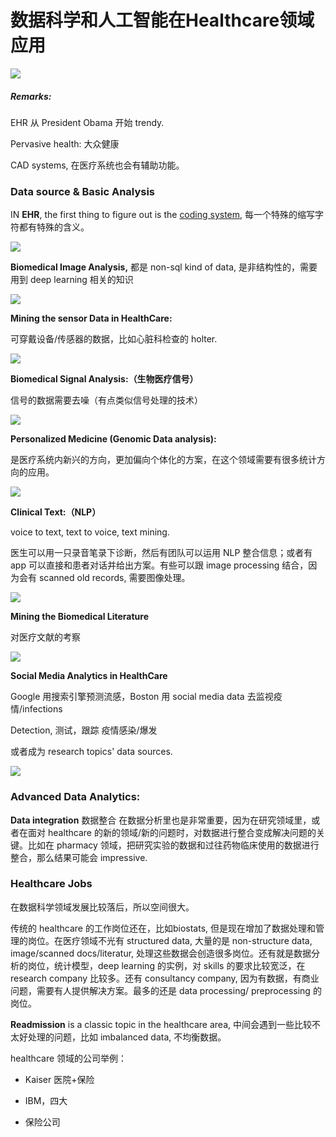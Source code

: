 # 数据科学和人工智能在Healthcare领域应用

![](https://github.com/FFFlora/data-science-notes/blob/master/archived-pics/healthcare/notes.png)

##### Remarks:

EHR 从 President Obama 开始 trendy.

Pervasive health: 大众健康 

CAD systems, 在医疗系统也会有辅助功能。

### Data source & Basic Analysis

IN **EHR**, the first thing to figure out is the <u>coding system</u>, 每一个特殊的缩写字符都有特殊的含义。

![](https://github.com/FFFlora/data-science-notes/blob/master/archived-pics/healthcare/EHR.png)



**Biomedical Image Analysis,** 都是 non-sql kind of data, 是非结构性的，需要用到 deep learning 相关的知识

![](https://github.com/FFFlora/data-science-notes/blob/master/archived-pics/healthcare/biomedical-image-analysis.png)



**Mining the sensor Data in HealthCare:**

可穿戴设备/传感器的数据，比如心脏科检查的 holter.

![](https://github.com/FFFlora/data-science-notes/blob/master/archived-pics/healthcare/sensor-data.png)



**Biomedical Signal Analysis:（生物医疗信号）**

信号的数据需要去噪（有点类似信号处理的技术）

![](https://github.com/FFFlora/data-science-notes/blob/master/archived-pics/healthcare/BSA.png)



**Personalized Medicine (Genomic Data analysis):** 

是医疗系统内新兴的方向，更加偏向个体化的方案，在这个领域需要有很多统计方向的应用。

![](https://github.com/FFFlora/data-science-notes/blob/master/archived-pics/healthcare/PM.png)



**Clinical Text:（NLP）**

voice to text, text to voice, text mining.

医生可以用一只录音笔录下诊断，然后有团队可以运用 NLP 整合信息；或者有 app 可以直接和患者对话并给出方案。有些可以跟 image processing 结合，因为会有 scanned old records, 需要图像处理。

![](https://github.com/FFFlora/data-science-notes/blob/master/archived-pics/healthcare/dm.png)



**Mining the Biomedical Literature**

对医疗文献的考察

![](https://github.com/FFFlora/data-science-notes/blob/master/archived-pics/healthcare/bl.png)



**Social Media Analytics in HealthCare**

Google 用搜索引擎预测流感，Boston 用 social media data 去监视疫情/infections 

Detection, 测试，跟踪 疫情感染/爆发

或者成为 research topics' data sources.

![](https://github.com/FFFlora/data-science-notes/blob/master/archived-pics/healthcare/sma.png)



### Advanced Data Analytics:

**Data integration** 数据整合 在数据分析里也是非常重要，因为在研究领域里，或者在面对 healthcare 的新的领域/新的问题时，对数据进行整合变成解决问题的关键。比如在 pharmacy 领域，把研究实验的数据和过往药物临床使用的数据进行整合，那么结果可能会 impressive. 



### Healthcare Jobs

在数据科学领域发展比较落后，所以空间很大。

传统的 healthcare 的工作岗位还在，比如biostats, 但是现在增加了数据处理和管理的岗位。在医疗领域不光有 structured data, 大量的是 non-structure data, image/scanned docs/literatur, 处理这些数据会创造很多岗位。还有就是数据分析的岗位，统计模型，deep learning 的实例，对 skills 的要求比较宽泛，在 research company 比较多。还有 consultancy company, 因为有数据，有商业问题，需要有人提供解决方案。最多的还是 data processing/ preprocessing 的岗位。

**Readmission** is a classic topic in the healthcare area, 中间会遇到一些比较不太好处理的问题，比如 imbalanced data, 不均衡数据。

healthcare 领域的公司举例：

- Kaiser 医院+保险

- IBM，四大

- 保险公司

  
